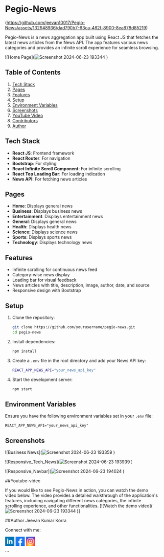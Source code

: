 # Pegio-News
(https://github.com/jeevan10017/Pegio-News/assets/132948936/dad790b7-63ca-462f-8900-8ea878d85219)


Pegio-News is a news aggregation app built using React JS that fetches the latest news articles from the News API. The app features various news categories and provides an infinite scroll experience for seamless browsing.


![Home Page](![Screenshot 2024-06-23 193344](https://github.com/jeevan10017/Pegio-News/assets/132948936/d4ef741b-f5f4-4635-bafd-98eaff83c32f)
)

## Table of Contents
1. [Tech Stack](#tech-stack)
2. [Pages](#pages)
3. [Features](#features)
4. [Setup](#setup)
5. [Environment Variables](#environment-variables)
6. [Screenshots](#screenshots)
7. [YouTube Video](#youtube-video)
8. [Contributors](#contributors)
9. [Author](#author)


## Tech Stack
- **React JS**: Frontend framework
- **React Router**: For navigation
- **Bootstrap**: For styling
- **React Infinite Scroll Component**: For infinite scrolling
- **React Top Loading Bar**: For loading indication
- **News API**: For fetching news articles

## Pages
- **Home**: Displays general news
- **Business**: Displays business news
- **Entertainment**: Displays entertainment news
- **General**: Displays general news
- **Health**: Displays health news
- **Science**: Displays science news
- **Sports**: Displays sports news
- **Technology**: Displays technology news

## Features
- Infinite scrolling for continuous news feed
- Category-wise news display
- Loading bar for visual feedback
- News articles with title, description, image, author, date, and source
- Responsive design with Bootstrap

## Setup
1. Clone the repository:
    ```sh
    git clone https://github.com/yourusername/pegio-news.git
    cd pegio-news
    ```
2. Install dependencies:
    ```sh
    npm install
    ```
3. Create a `.env` file in the root directory and add your News API key:
    ```sh
    REACT_APP_NEWS_API="your_news_api_key"
    ```
4. Start the development server:
    ```sh
    npm start
    ```

## Environment Variables
Ensure you have the following environment variables set in your `.env` file:
```env
REACT_APP_NEWS_API="your_news_api_key"
```

## Screenshots


![Business News](![Screenshot 2024-06-23 193359](https://github.com/jeevan10017/Pegio-News/assets/132948936/ed054b44-c513-40f3-afb0-629cdb0215dc)
)



![Responsive_Tech_News](![Screenshot 2024-06-23 193939](https://github.com/jeevan10017/Pegio-News/assets/132948936/c9e4c4fe-ca54-450d-9265-3324f51339cd)
)




![Responsive_Navbar](![Screenshot 2024-06-23 194024](https://github.com/jeevan10017/Pegio-News/assets/132948936/0c40b524-5cb9-4242-998e-f18a761c6783)
)

##Youtube-video


If you would like to see Pegio-News in action, you can watch the demo video below. The video provides a detailed walkthrough of the application's features, including navigating different news categories, the infinite scrolling experience, and other functionalities.
[![Watch the demo video](![Screenshot 2024-06-23 193344](https://github.com/jeevan10017/Pegio-News/assets/132948936/d9ea2b83-1cb6-41ab-bf67-49ad281ffb19)
)]

##Author
Jeevan Kumar Korra

Connect with me:


<p align="left">
<a href="[https://linkedin.com/in/yourusername](https://www.linkedin.com/in/jeevan-kumar-korra-068726252/)" target="blank"><img align="center" src="https://raw.githubusercontent.com/edent/SuperTinyIcons/master/images/svg/linkedin.svg" alt="linkedin" height="30" width="30" /></a>
<a href="[https://facebook.com/yourusername](https://www.facebook.com/korra.jeevan.98/)" target="blank"><img align="center" src="https://raw.githubusercontent.com/edent/SuperTinyIcons/master/images/svg/facebook.svg" alt="facebook" height="30" width="30" /></a>
<a href="[https://instagram.com/yourusername](https://www.instagram.com/jeevankumarkorra/)" target="blank"><img align="center" src="https://raw.githubusercontent.com/edent/SuperTinyIcons/master/images/svg/instagram.svg" alt="instagram" height="30" width="30" /></a>
</p>
```

